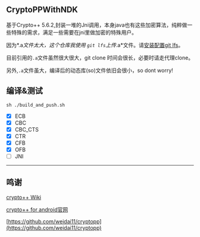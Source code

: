 ## CryptoPPWithNDK

基于Crypto++ 5.6.2,封装一堆的Jni调用，本身java也有这些加密算法，纯粹做一些特殊的需求，满足一些需要在jni里做加密的特殊用户。

因为*.a*文件太大，这个仓库我使用 `git lfs`上传*.a*文件。请[安装配置git lfs](https://github.com/git-lfs/git-lfs/wiki/Installation)。


目前引用的`.a`文件虽然很大很大，git clone 时间会很长，必要时请走代理clone。

另外,`.a`文件虽大，编译后的动态库(so)文件依旧会很小，so dont worry!

## 编译&测试
```
sh ./build_and_push.sh
```

- [x] ECB
- [x] CBC
- [x] CBC_CTS
- [x] CTR
- [x] CFB
- [x] OFB
- [ ] JNI
-------
## 鸣谢

[crypto++ Wiki](https://www.cryptopp.com/wiki/)

[crypto++ for android官网](https://www.cryptopp.com/wiki/Android_(Command_Line)#setenv-android.sh)

[https://github.com/weidai11/cryptopp](https://github.com/weidai11/cryptopp)




